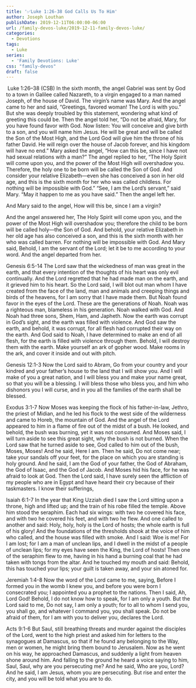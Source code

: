 ```yaml
---
title: '✅Luke 1:26-38 God Calls Us To Him'
author: Joseph Louthan
publishDate: 2019-12-11T06:00:00-06:00
url: /family-devos-luke/2019-12-11-family-devos-luke/
categories:
  - Devotions
tags:
  - Luke
series:
  - 'Family Devotions: Luke'
css: "family-devos"
draft: false
---
```

​		Luke 1:26–38 (CSB) In the sixth month, the angel Gabriel was sent by God to a town in Galilee called Nazareth,  to a virgin engaged to a man named Joseph, of the house of David. The virgin’s name was Mary.  And the angel came to her and said, “Greetings, favored woman! The Lord is with you.”  But she was deeply troubled by this statement, wondering what kind of greeting this could be.  Then the angel told her, “Do not be afraid, Mary, for you have found favor with God.  Now listen: You will conceive and give birth to a son, and you will name him Jesus.  He will be great and will be called the Son of the Most High, and the Lord God will give him the throne of his father David.  He will reign over the house of Jacob forever, and his kingdom will have no end.”  Mary asked the angel, “How can this be, since I have not had sexual relations with a man?”  The angel replied to her, “The Holy Spirit will come upon you, and the power of the Most High will overshadow you. Therefore, the holy one to be born will be called the Son of God.  And consider your relative Elizabeth—even she has conceived a son in her old age, and this is the sixth month for her who was called childless.  For nothing will be impossible with God.”  “See, I am the Lord’s servant,” said Mary. “May it happen to me as you have said.” Then the angel left her. 

And Mary said to the angel, How will this be, since I am a virgin?

And the angel answered her, The Holy Spirit will come upon you, and the power of the Most High will overshadow you; therefore the child to be born will be called holy—the Son of God.  And behold, your relative Elizabeth in her old age has also conceived a son, and this is the sixth month with her who was called barren.  For nothing will be impossible with God.  And Mary said, Behold, I am the servant of the Lord; let it be to me according to your word. And the angel departed from her.

Genesis 6:5-14 The Lord saw that the wickedness of man was great in the earth, and that every intention of the thoughts of his heart was only evil continually.  And the Lord regretted that he had made man on the earth, and it grieved him to his heart.  So the Lord said, I will blot out man whom I have created from the face of the land, man and animals and creeping things and birds of the heavens, for I am sorry that I have made them.  But Noah found favor in the eyes of the Lord.    These are the generations of Noah. Noah was a righteous man, blameless in his generation. Noah walked with God.  And Noah had three sons, Shem, Ham, and Japheth.   Now the earth was corrupt in God’s sight, and the earth was filled with violence.  And God saw the earth, and behold, it was corrupt, for all flesh had corrupted their way on the earth.  And God said to Noah, I have determined to make an end of all flesh, for the earth is filled with violence through them. Behold, I will destroy them with the earth.  Make yourself an ark of gopher wood. Make rooms in the ark, and cover it inside and out with pitch. 

Genesis 12:1-3 Now the Lord said to Abram, Go from your country and your kindred and your father’s house to the land that I will show you.  And I will make of you a great nation, and I will bless you and make your name great, so that you will be a blessing.  I will bless those who bless you, and him who dishonors you I will curse, and in you all the families of the earth shall be blessed.  

Exodus 3:1-7 Now Moses was keeping the flock of his father-in-law, Jethro, the priest of Midian, and he led his flock to the west side of the wilderness and came to Horeb, the mountain of God.  And the angel of the Lord appeared to him in a flame of fire out of the midst of a bush. He looked, and behold, the bush was burning, yet it was not consumed.  And Moses said, I will turn aside to see this great sight, why the bush is not burned.  When the Lord saw that he turned aside to see, God called to him out of the bush, Moses, Moses! And he said, Here I am.  Then he said, Do not come near; take your sandals off your feet, for the place on which you are standing is holy ground.  And he said, I am the God of your father, the God of Abraham, the God of Isaac, and the God of Jacob. And Moses hid his face, for he was afraid to look at God.   Then the Lord said, I have surely seen the affliction of my people who are in Egypt and have heard their cry because of their taskmasters. I know their sufferings, 

Isaiah 6:1-7 In the year that King Uzziah died I saw the Lord sitting upon a throne, high and lifted up; and the train of his robe filled the temple.  Above him stood the seraphim. Each had six wings: with two he covered his face, and with two he covered his feet, and with two he flew.  And one called to another and said:   Holy, holy, holy is the Lord of hosts; the whole earth is full of his glory!   And the foundations of the thresholds shook at the voice of him who called, and the house was filled with smoke.  And I said: Woe is me! For I am lost; for I am a man of unclean lips, and I dwell in the midst of a people of unclean lips; for my eyes have seen the King, the Lord of hosts!   Then one of the seraphim flew to me, having in his hand a burning coal that he had taken with tongs from the altar.  And he touched my mouth and said: Behold, this has touched your lips; your guilt is taken away, and your sin atoned for.  

Jeremiah 1:4-8 Now the word of the Lord came to me, saying,    Before I formed you in the womb I knew you, and before you were born I consecrated you; I appointed you a prophet to the nations.   Then I said, Ah, Lord God! Behold, I do not know how to speak, for I am only a youth.  But the Lord said to me,   Do not say, I am only a youth; for to all to whom I send you, you shall go, and whatever I command you, you shall speak.  Do not be afraid of them, for I am with you to deliver you, declares the Lord.  

Acts 9:1-6 But Saul, still breathing threats and murder against the disciples of the Lord, went to the high priest  and asked him for letters to the synagogues at Damascus, so that if he found any belonging to the Way, men or women, he might bring them bound to Jerusalem.  Now as he went on his way, he approached Damascus, and suddenly a light from heaven shone around him.  And falling to the ground he heard a voice saying to him, Saul, Saul, why are you persecuting me?  And he said, Who are you, Lord? And he said, I am Jesus, whom you are persecuting.  But rise and enter the city, and you will be told what you are to do.